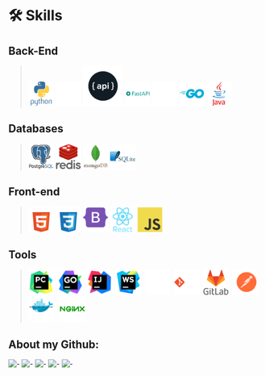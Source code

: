 # 🛠️ Skills
## Back-End

><img src="icons/lang/python-original-wordmark.svg" width=50px alt="python"/>
><img src="icons/frameworks/django-plain.svg" width=50px alt="django"/>
><img src="icons/frameworks/pngegg.png" width=80px alt="pngegg"/>
><img src="icons/frameworks/fastapi-original-wordmark.svg" width=50px alt="fastapi"/>
><img src="icons/frameworks/flask-original-wordmark.svg" width=50px alt="flask"/>
><img src="icons/lang/go-original-wordmark.svg" width=50px alt="go"/>
><img src="icons/lang/java-original-wordmark.svg" width=50px alt="java"/>

## Databases
><img src="icons/db/postgresql-original-wordmark.svg" width=50px alt="postgres"/>
><img src="icons/db/redis-original-wordmark.svg"  width=50px alt="redis"/>
><img src="icons/db/mongodb-original-wordmark.svg"  width=50px alt="mongo"/>
><img src="icons/db/sqlite-original-wordmark.svg"  width=50px alt="sqlite"/>


## Front-end
><img src="icons/lang/html5-original-wordmark.svg"  width=50px alt="sqlite"/>
><img src="icons/lang/css3-original-wordmark.svg"  width=50px alt="sqlite"/>
><img src="icons/lang/bootstrap-plain-wordmark.svg"  width=50px alt="sqlite"/>
><img src="icons/lang/react-original-wordmark.svg"  width=50px alt="sqlite"/>
><img src="icons/lang/javascript-original.svg"  width=50px alt="sqlite"/>

## Tools
><img src="icons/ide/PyCharm_icon.svg" width=50px/> 
<img src="icons/ide/GoLand_icon.svg" width=50px/> 
> <img src="icons/ide/IntelliJ_IDEA_icon.svg" width=50px/> 
> <img src="icons/ide/WebStorm_icon.svg" width=50px/> 
> <img src="icons/vsc/github-original.svg" width=50px/> 
> <img src="icons/vsc/git-original-wordmark.svg" width=50px/> 
> <img src="icons/vsc/gitlab-original-wordmark.svg" width=50px/> 
> <img src="icons/tools/postman-seeklogo.com.svg" width=50px/> 
> <img src="icons/tools/docker-original-wordmark.svg" width=50px/>  
> <img src="icons/tools/nginx-original.svg" width=50px/>

## About my Github:

![-](https://github-profile-summary-cards.vercel.app/api/cards/profile-details?username=basterrus&theme=nord_dark)
![-](https://github-profile-summary-cards.vercel.app/api/cards/most-commit-language?username=basterrus&theme=nord_dark)
![-](https://github-profile-summary-cards.vercel.app/api/cards/repos-per-language?username=basterrus&theme=nord_dark)
![-](https://github-profile-summary-cards.vercel.app/api/cards/stats?username=basterrus&theme=nord_dark)
![-](https://github-profile-summary-cards.vercel.app/api/cards/productive-time?username=basterrus&theme=nord_dark)

